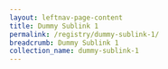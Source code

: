 ```yaml
---
layout: leftnav-page-content
title: Dummy Sublink 1
permalink: /registry/dummy-sublink-1/
breadcrumb: Dummy Sublink 1
collection_name: dummy-sublink-1
---
```

